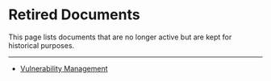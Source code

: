 # Retired Documents

This page lists documents that are no longer active but are kept for historical purposes.

---

- [Vulnerability Management](./vulnerability-management.md)
